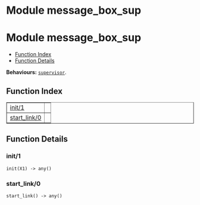 Module message_box_sup
======================


<h1>Module message_box_sup</h1>

* [Function Index](#index)
* [Function Details](#functions)






__Behaviours:__ [`supervisor`](supervisor.md).

<h2><a name="index">Function Index</a></h2>



<table width="100%" border="1" cellspacing="0" cellpadding="2" summary="function index"><tr><td valign="top"><a href="#init-1">init/1</a></td><td></td></tr><tr><td valign="top"><a href="#start_link-0">start_link/0</a></td><td></td></tr></table>




<h2><a name="functions">Function Details</a></h2>


<a name="init-1"></a>

<h3>init/1</h3>





`init(X1) -> any()`

<a name="start_link-0"></a>

<h3>start_link/0</h3>





`start_link() -> any()`

